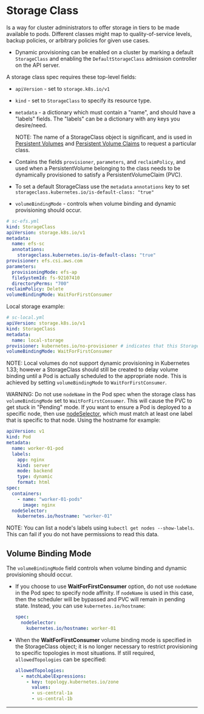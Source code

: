 # Storage Class

Is a way for cluster administrators to offer storage in tiers to
be made available to pods. Different classes might map to quality-of-service
levels, backup policies, or arbitrary policies for given use cases.

* Dynamic provisioning can be enabled on a cluster by marking a default
  `StorageClass` and enabling the `DefaultStorageClass` admission controller
  on the API server.

A storage class spec requires these top-level fields:
* `apiVersion` - set to `storage.k8s.io/v1`
* `kind` - set to `StorageClass` to specify its resource type.
* `metadata` - a dictionary which must contain a "name", and should have a
  "labels" fields. The "labels" can be a dictionary with any keys you
  desire/need.

  NOTE: The name of a StorageClass object is significant, and is used in
  [Persistent Volumes] and [Persistent Volume Claims] to request a particular
  class.
* Contains the fields `provisioner`, `parameters`, and `reclaimPolicy`, and used
  when a PersistentVolume belonging to the class needs to be dynamically
  provisioned to satisfy a PersistentVolumeClaim (PVC).
* To set a default StorageClass use the `metadata` `annotations` key to set
  `storageclass.kubernetes.io/is-default-class: "true"`
* `volumeBindingMode` - controls when volume binding and dynamic provisioning
  should occur.

```yaml
# sc-efs.yml
kind: StorageClass
apiVersion: storage.k8s.io/v1
metadata:
  name: efs-sc
  annotations:
    storageclass.kubernetes.io/is-default-class: "true"
provisioner: efs.csi.aws.com
parameters:
  provisioningMode: efs-ap
  fileSystemId: fs-92107410
  directoryPerms: "700"
reclaimPolicy: Delete
volumeBindingMode: WaitForFirstConsumer
```

Local storage example:

```yaml
# sc-local.yml
apiVersion: storage.k8s.io/v1
kind: StorageClass
metadata:
  name: local-storage
provisioner: kubernetes.io/no-provisioner # indicates that this StorageClass does not support automatic provisioning
volumeBindingMode: WaitForFirstConsumer
```

NOTE: Local volumes do not support dynamic provisioning in Kubernetes 1.33;
however a StorageClass should still be created to delay volume binding
until a Pod is actually scheduled to the appropriate node. This is achieved
by setting `volumeBindingMode` to `WaitForFirstConsumer`.

WARNING: Do not use `nodeName` in the Pod spec when the storage class has 
`volumeBindingMode` set to `WaitForFirstConsumer`. This will cause the PVC
to get stuck in "Pending" mode. If you want to ensure a Pod is deployed to a
specific node, then use [nodeSelector], which must match at least one label
that is specific to that node. Using the hostname for example:

```yaml
apiVersion: v1
kind: Pod
metadata:
  name: worker-01-pod
  labels:
    app: nginx
    kind: server
    mode: backend
    type: dynamic
    format: html
spec:
  containers:
    - name: "worker-01-pods"
      image: nginx
  nodeSelector:
    kubernetes.io/hostname: "worker-01"
```

NOTE: You can list a node's labels using `kubectl get nodes --show-labels`.
This can fail if you do not have permissions to read this data.

## Volume Binding Mode

The `volumeBindingMode` field controls when volume binding and dynamic
provisioning should occur.

* If you choose to use  **WaitForFirstConsumer** option, do not use `nodeName`
  in the Pod spec to specify node affinity. If `nodeName` is used in this case,
  then the scheduler will be bypassed and PVC will remain in pending state.
  Instead, you can use `kubernetes.io/hostname`:
  ```yaml
  spec:
    nodeSelector:
      kubernetes.io/hostname: worker-01
  ```
* When the **WaitForFirstConsumer** volume binding mode is specified in the
  StorageClass object; it is no longer necessary to restrict provisioning to
  specific topologies in most situations. If still required,
  `allowedTopologies` can be specified:
  ```yaml
  allowedTopologies:
    - matchLabelExpressions:
      - key: topology.kubernetes.io/zone
        values:
        - us-central-1a
        - us-central-1b
  ```

---

[Persistent Volumes]: /kubernetes/10.2-persistent-volumes
[Persistent Volume Claims]: /kubernetes/10.2-persistent-volumes
[nodeSelector]: https://kubernetes.io/docs/concepts/scheduling-eviction/assign-pod-node/#nodeselector
